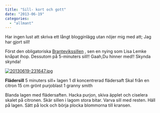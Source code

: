 ```yaml
---
title: "Sill- kort och gott"
date: "2013-06-19"
categories: 
  - "allmant"
---
```


Har ingen lust att skriva ett långt blogginlägg utan nöjer mig med att; Jag har gjort sill!

Först den obligatoriska [Brantevikssillen](http://import.local/2012/06/19/sill-i-dill/) , sen en nying som Lisa Lemke knåpat ihop. Dessutom på 5-minuters sill!! Gaah,Du hinner med!! Skynda skynda!  
  
[![20130619-231647.jpg](/static/img/20130619-231647.jpg)](http://import.local/wp-content/uploads/2013/06/20130619-231647.jpg)

**Flädersill** 5 minuters sill+ lagen 1 dl koncentrerad flädersaft Skal från en citron 15 cm grönt purjoblast 1 granny smith

Blanda lagen med flädersaften. Hacka purjon, skiva äpplet och ciselera skalet på citronen. Skär sillen i lagom stora bitar. Varva sill med resten. Häll på lagen. Sätt på lock och börja plocka blommorna till kransen.
